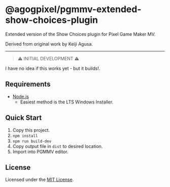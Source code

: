 # @agogpixel/pgmmv-extended-show-choices-plugin

Extended version of the Show Choices plugin for Pixel Game Maker MV.

Derived from original work by Keiji Agusa.

<hr>

> ⚠️ INITIAL DEVELOPMENT ⚠️

I have no idea if this works yet - but it builds!.

## Requirements

-   [Node.js](https://nodejs.org/en/download/)
    -   Easiest method is the LTS Windows Installer.

## Quick Start

1. Copy this project.
2. `npm install`
3. `npm run build-dev`
4. Copy output file in `dist` to desired location.
5. Import into PGMMV editor.

## License

Licensed under the [MIT License](./LICENSE).
